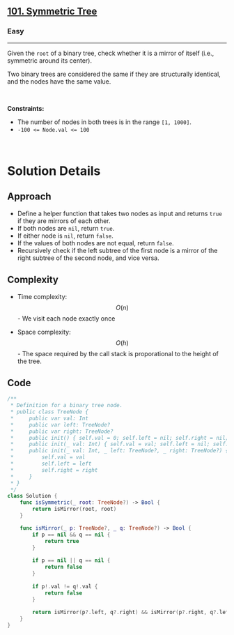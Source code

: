 <h2><a href="https://leetcode.com/problems/symmetric-tree/">101. Symmetric Tree</a></h2><h3>Easy</h3><hr><div><p>Given the <code>root</code> of a binary tree, check whether it is a mirror of itself (i.e., symmetric around its center).</p>

<p>Two binary trees are considered the same if they are structurally identical, and the nodes have the same value.</p>

<p>&nbsp;</p>
<p><strong>Constraints:</strong></p>

<ul>
	<li>The number of nodes in both trees is in the range <code>[1, 1000]</code>.</li>
	<li><code>-100 &lt;= Node.val &lt;= 100</code></li>
</ul>
</div>

</br>

# Solution Details

## Approach
- Define a helper function that takes two nodes as input and returns `true` if they are mirrors of each other.
- If both nodes are `nil`, return `true`.
- If either node is `nil`, return `false`.
- If the values of both nodes are not equal, return `false`.
- Recursively check if the left subtree of the first node is a mirror of the right subtree of the second node, and vice versa.

## Complexity
- Time complexity:
$$O(n)$$ - We visit each node exactly once

- Space complexity:
$$O(h)$$ - The space required by the call stack is proporational to the height of the tree.

## Code
```swift
/**
 * Definition for a binary tree node.
 * public class TreeNode {
 *     public var val: Int
 *     public var left: TreeNode?
 *     public var right: TreeNode?
 *     public init() { self.val = 0; self.left = nil; self.right = nil; }
 *     public init(_ val: Int) { self.val = val; self.left = nil; self.right = nil; }
 *     public init(_ val: Int, _ left: TreeNode?, _ right: TreeNode?) {
 *         self.val = val
 *         self.left = left
 *         self.right = right
 *     }
 * }
 */
class Solution {
    func isSymmetric(_ root: TreeNode?) -> Bool {
        return isMirror(root, root)
    }

    func isMirror(_ p: TreeNode?, _ q: TreeNode?) -> Bool {
        if p == nil && q == nil {
            return true
        }
        
        if p == nil || q == nil {
            return false
        }
        
        if p!.val != q!.val {
            return false
        }
        
        return isMirror(p?.left, q?.right) && isMirror(p?.right, q?.left)
    }
}
```
